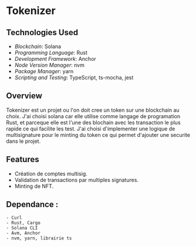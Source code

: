 # Tokenizer

## Technologies Used
- *Blockchain*: Solana
- *Programming Language*: Rust
- *Development Framework*: Anchor
- *Node Version Manager*: nvm
- *Package Manager*: yarn
- *Scripting and Testing*: TypeScript, ts-mocha, jest

## Overview
Tokenizer est un projet ou l'on doit cree un token sur une blockchain au choix. J'ai choisi solana car elle utilise comme langage de programation Rust, et parceque elle est l'une des blochain avec les transaction le plus rapide ce qui facilite les test. J'ai choisi d'implementer une logique de multisignature pour le minting du token ce qui permet d'ajouter une securite dans le projet.

## Features
- Création de comptes multisig.
- Validation de transactions par multiples signatures.
- Minting de NFT.

## Dependance :
    - Curl
    - Rust, Cargo
    - Solana CLI
    - Avm, Anchor
    - nvm, yarn, librairie ts
